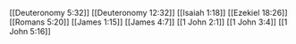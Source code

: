 [[Deuteronomy 5:32]]
[[Deuteronomy 12:32]]
[[Isaiah 1:18]]
[[Ezekiel 18:26]]
[[Romans 5:20]]
[[James 1:15]]
[[James 4:7]]
[[1 John 2:1]]
[[1 John 3:4]]
[[1 John 5:16]]
